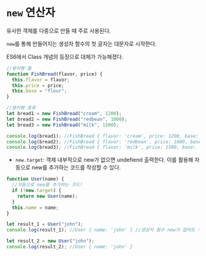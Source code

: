 # `new` 연산자

유사한 객체를 다중으로 만들 때 주로 사용된다.

`new`를 통해 만들어지는 생성자 함수의 첫 글자는 대문자로 시작한다.

ES6에서 Class 개념의 등장으로 대체가 가능해졌다.

```javascript
//붕어빵 틀
function FishBread(flavor, price) {
  this.flavor = flavor;
  this.price = price;
  this.base = "flour";
}

//붕어빵 종류
let bread1 = new FishBread("cream", 1200);
let bread2 = new FishBread("redbean", 1000);
let bread3 = new FishBread("milk", 1500);

console.log(bread1); //FishBread { flavor: 'cream', price: 1200, base: 'flour' }
console.log(bread2); //FishBread { flavor: 'redbean', price: 1000, base: 'flour' }
console.log(bread3); //FishBread { flavor: 'milk', price: 1500, base: 'flour' }
```

- `new.target`: 객체 내부적으로 new가 없으면 undefiend 출력한다. 이를 활용해 자동으로 new를 추가하는 코드를 작성할 수 있다.

```javascript
function User(name) {
  //자동으로 new를 추가하는 코드!
  if (!new.target) {
    return new User(name);
  }
  this.name = name;
}

let result_1 = User("john");
console.log(result_1); //User { name: 'john' } //생성자 함수 new가 없어도 제대로 출력된다.

let result_2 = new User("john");
console.log(result_2); //User { name: 'john' }
```
